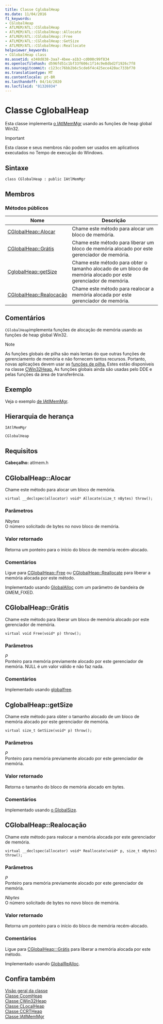 ```yaml
---
title: Classe CglobalHeap
ms.date: 11/04/2016
f1_keywords:
- CGlobalHeap
- ATLMEM/ATL::CGlobalHeap
- ATLMEM/ATL::CGlobalHeap::Allocate
- ATLMEM/ATL::CGlobalHeap::Free
- ATLMEM/ATL::CGlobalHeap::GetSize
- ATLMEM/ATL::CGlobalHeap::Reallocate
helpviewer_keywords:
- CGlobalHeap class
ms.assetid: e348d838-3aa7-4bee-a1b3-cd000c99f834
ms.openlocfilehash: d596fd51c1bf33f606c1f14c9e8dbd2f1926c7f8
ms.sourcegitcommit: c123cc76bb2b6c5cde6f4c425ece420ac733bf70
ms.translationtype: MT
ms.contentlocale: pt-BR
ms.lasthandoff: 04/14/2020
ms.locfileid: "81326934"
---
```

# <a name="cglobalheap-class"></a>Classe CglobalHeap

Esta classe implementa [o IAtlMemMgr](../../atl/reference/iatlmemmgr-class.md) usando as funções de heap global Win32.

> [!IMPORTANT]
> Esta classe e seus membros não podem ser usados em aplicativos executados no Tempo de execução do Windows.

## <a name="syntax"></a>Sintaxe

```
class CGlobalHeap : public IAtlMemMgr
```

## <a name="members"></a>Membros

### <a name="public-methods"></a>Métodos públicos

|Nome|Descrição|
|----------|-----------------|
|[CGlobalHeap::Alocar](#allocate)|Chame este método para alocar um bloco de memória.|
|[CGlobalHeap::Grátis](#free)|Chame este método para liberar um bloco de memória alocado por este gerenciador de memória.|
|[CglobalHeap::getSize](#getsize)|Chame este método para obter o tamanho alocado de um bloco de memória alocado por este gerenciador de memória.|
|[CGlobalHeap::Realocação](#reallocate)|Chame este método para realocar a memória alocada por este gerenciador de memória.|

## <a name="remarks"></a>Comentários

`CGlobalHeap`implementa funções de alocação de memória usando as funções de heap global Win32.

> [!NOTE]
> As funções globais de pilha são mais lentas do que outras funções de gerenciamento de memória e não fornecem tantos recursos. Portanto, novas aplicações devem usar as [funções de pilha.](/windows/win32/Memory/heap-functions) Estes estão disponíveis na classe [CWin32Heap.](../../atl/reference/cwin32heap-class.md) As funções globais ainda são usadas pelo DDE e pelas funções da área de transferência.

## <a name="example"></a>Exemplo

Veja o exemplo [de IAtlMemMgr](../../atl/reference/iatlmemmgr-class.md).

## <a name="inheritance-hierarchy"></a>Hierarquia de herança

`IAtlMemMgr`

`CGlobalHeap`

## <a name="requirements"></a>Requisitos

**Cabeçalho:** atlmem.h

## <a name="cglobalheapallocate"></a><a name="allocate"></a>CGlobalHeap::Alocar

Chame este método para alocar um bloco de memória.

```
virtual __declspec(allocator) void* Allocate(size_t nBytes) throw();
```

### <a name="parameters"></a>Parâmetros

*Nbytes*<br/>
O número solicitado de bytes no novo bloco de memória.

### <a name="return-value"></a>Valor retornado

Retorna um ponteiro para o início do bloco de memória recém-alocado.

### <a name="remarks"></a>Comentários

Ligue para [CGlobalHeap::Free](#free) ou [CGlobalHeap::Reallocate](#reallocate) para liberar a memória alocada por este método.

Implementado usando [GlobalAlloc](/windows/win32/api/winbase/nf-winbase-globalalloc) com um parâmetro de bandeira de GMEM_FIXED.

## <a name="cglobalheapfree"></a><a name="free"></a>CGlobalHeap::Grátis

Chame este método para liberar um bloco de memória alocado por este gerenciador de memória.

```
virtual void Free(void* p) throw();
```

### <a name="parameters"></a>Parâmetros

*P*<br/>
Ponteiro para memória previamente alocado por este gerenciador de memória. NULL é um valor válido e não faz nada.

### <a name="remarks"></a>Comentários

Implementado usando [globalfree](/windows/win32/api/winbase/nf-winbase-globalfree).

## <a name="cglobalheapgetsize"></a><a name="getsize"></a>CglobalHeap::getSize

Chame este método para obter o tamanho alocado de um bloco de memória alocado por este gerenciador de memória.

```
virtual size_t GetSize(void* p) throw();
```

### <a name="parameters"></a>Parâmetros

*P*<br/>
Ponteiro para memória previamente alocado por este gerenciador de memória.

### <a name="return-value"></a>Valor retornado

Retorna o tamanho do bloco de memória alocado em bytes.

### <a name="remarks"></a>Comentários

Implementado usando [o GlobalSize](/windows/win32/api/winbase/nf-winbase-globalsize).

## <a name="cglobalheapreallocate"></a><a name="reallocate"></a>CGlobalHeap::Realocação

Chame este método para realocar a memória alocada por este gerenciador de memória.

```
virtual __declspec(allocator) void* Reallocate(void* p, size_t nBytes) throw();
```

### <a name="parameters"></a>Parâmetros

*P*<br/>
Ponteiro para memória previamente alocado por este gerenciador de memória.

*Nbytes*<br/>
O número solicitado de bytes no novo bloco de memória.

### <a name="return-value"></a>Valor retornado

Retorna um ponteiro para o início do bloco de memória recém-alocado.

### <a name="remarks"></a>Comentários

Ligue para [CGlobalHeap:::Grátis](#free) para liberar a memória alocada por este método.

Implementado usando [GlobalReAlloc](/windows/win32/api/winbase/nf-winbase-globalrealloc).

## <a name="see-also"></a>Confira também

[Visão geral da classe](../../atl/atl-class-overview.md)<br/>
[Classe CcomHeap](../../atl/reference/ccomheap-class.md)<br/>
[Classe CWin32Heap](../../atl/reference/cwin32heap-class.md)<br/>
[Classe CLocalHeap](../../atl/reference/clocalheap-class.md)<br/>
[Classe CCRTHeap](../../atl/reference/ccrtheap-class.md)<br/>
[Classe IAtlMemMgr](../../atl/reference/iatlmemmgr-class.md)
